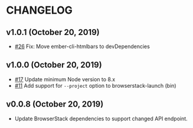 # CHANGELOG

## v1.0.1 (October 20, 2019)

- [#26](https://github.com/kategengler/ember-cli-browserstack/pull/26) Fix: Move ember-cli-htmlbars to devDependencies

## v1.0.0 (October 20, 2019)

- [#17](https://github.com/kategengler/ember-cli-browserstack/pull/17) Update minimum Node version to 8.x
- [#11](https://github.com/kategengler/ember-cli-browserstack/pull/11) Add support for `--project` option to browserstack-launch (bin)

## v0.0.8 (October 20, 2019)

- Update BrowserStack dependencies to support changed API endpoint.
